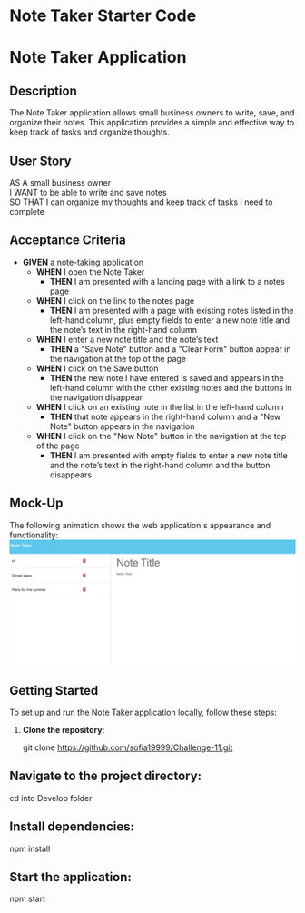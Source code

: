 # Note Taker Starter Code

# Note Taker Application

## Description
The Note Taker application allows small business owners to write, save, and organize their notes. This application provides a simple and effective way to keep track of tasks and organize thoughts.

## User Story
AS A small business owner  
I WANT to be able to write and save notes  
SO THAT I can organize my thoughts and keep track of tasks I need to complete  

## Acceptance Criteria
- **GIVEN** a note-taking application
  - **WHEN** I open the Note Taker
    - **THEN** I am presented with a landing page with a link to a notes page
  - **WHEN** I click on the link to the notes page
    - **THEN** I am presented with a page with existing notes listed in the left-hand column, plus empty fields to enter a new note title and the note’s text in the right-hand column
  - **WHEN** I enter a new note title and the note’s text
    - **THEN** a "Save Note" button and a "Clear Form" button appear in the navigation at the top of the page
  - **WHEN** I click on the Save button
    - **THEN** the new note I have entered is saved and appears in the left-hand column with the other existing notes and the buttons in the navigation disappear
  - **WHEN** I click on an existing note in the list in the left-hand column
    - **THEN** that note appears in the right-hand column and a "New Note" button appears in the navigation
  - **WHEN** I click on the "New Note" button in the navigation at the top of the page
    - **THEN** I am presented with empty fields to enter a new note title and the note’s text in the right-hand column and the button disappears

## Mock-Up
The following animation shows the web application's appearance and functionality:
![Note Taker Animation](./screenshot.png)

## Getting Started
To set up and run the Note Taker application locally, follow these steps:

1. **Clone the repository:**

   git clone <https://github.com/sofia19999/Challenge-11.git>
## Navigate to the project directory:


cd into Develop folder 
## Install dependencies:


npm install
## Start the application:

npm start
